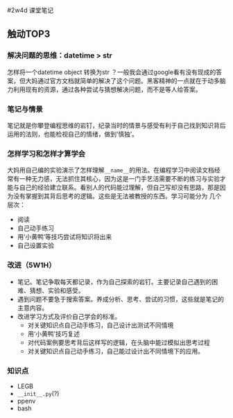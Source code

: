 #2w4d 课堂笔记

## 触动TOP3
### 解决问题的思维：datetime > str
怎样将一个datetime object 转换为str ？一般我会通过google看有没有现成的答案，但大妈通过官方文档就简单的解决了这个问题。黑客精神的一点就在于动多脑力利用现有的资源，通过各种尝试与猜想解决问题，而不是等人给答案。 


### 笔记与情景
笔记就是你攀登编程思维的岩钉，纪录当时的情景与感受有利于自己找到知识背后运用的法则，也能检视自己的情绪，做到‘慎独’。

### 怎样学习和怎样才算学会
大妈用自己编的实验演示了怎样理解```__name__```的用法。在编程学习中阅读文档经常有一种无力感，无法抓住其核心，因为这是一门手艺活需要不断的练习与实验才能与自己的经验建立联系。看别人的代码能过理解，但自己写却没有思路，那是因为没有掌握到其背后思考的逻辑。这些是无法被教授的东西。学习可能分为 几个层次：

- 阅读
- 自己动手练习
- 用‘小黄鸭’等技巧尝试将知识将出来
- 自己设置实验

### 改进（5W1H）
- 笔记。笔记争取每天都记录，作为自己探索的岩钉。主要记录自己遇到的困难、猜想、实验和感受。
- 遇到问题不要急于搜索答案。养成分析、思考、尝试的习惯，这些就是笔记的主意内容。
- 改进学习方式及评价自己学会的标准。
	- 对关键知识点自己动手练习，自己设计出测试不同情境 
	- 用‘小黄鸭’技巧复述
	- 对代码案例要思考背后这样写的逻辑，在头脑中能过模拟出思考过程
	- 对关键知识点自己动手练习，自己能过设计出不同情境下的应用。

### 知识点
- LEGB
- ```__init__.py```(?)
- ppenv
- bash